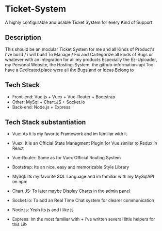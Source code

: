 # Ticket-System
A highly configurable and usable Ticket System for every Kind of Support 

## Description
This should be an modular Ticket System for me and all Kinds of Product's i've build / i will build
To Manage / Fix and Cartegorize all kinds of Bugs or whatever with an Integration for all my products
Especially the Ez-Uploader, my Personal Website, the Hosting-System, the github-information-api
Too have a Dedicated place were all the Bugs and or Ideas Belong to

## Tech Stack
* Front-end: Vue.js + Vuex + Vue-Router + Bootstrap
* Other: MySql + Chart.JS + Socket.io
* Back-end: Node.js + Express

## Tech Stack substantiation

* Vue: As it is my favorite Framework and im familiar with it
* Vuex: It is an Official State Managment Plugin for Vue similar to Redux in React
* Vue-Router: Same as for Vuex Official Routing System
* Bootstrap: Its an nice, easy and memorizable Style Library

* MySql: Its my favorite SQL Language and im familiar with my MySqlAPI on npm
* Chart.JS: To later maybe Display Charts in the admin panel
* Socket.io: To add an Real Time Chat system for clearer communication

* Node.js: Yeah its js and i like js
* Express: Im the most familiar with + i've written several little helpers for this Lib